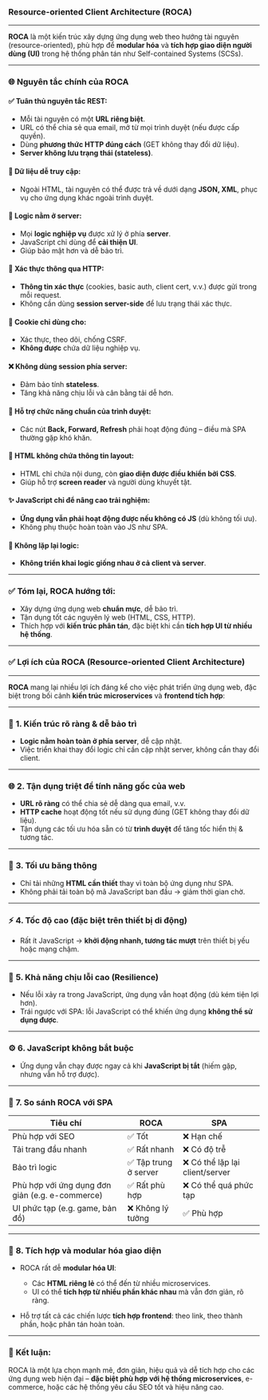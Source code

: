 ### **Resource-oriented Client Architecture (ROCA)**

---

**ROCA** là một kiến trúc xây dựng ứng dụng web theo hướng tài nguyên (resource-oriented), phù hợp để **modular hóa** và **tích hợp giao diện người dùng (UI)** trong hệ thống phân tán như Self-contained Systems (SCSs).

---

### 🌐 **Nguyên tắc chính của ROCA**

#### ✅ Tuân thủ nguyên tắc REST:

* Mỗi tài nguyên có một **URL riêng biệt**.
* URL có thể chia sẻ qua email, mở từ mọi trình duyệt (nếu được cấp quyền).
* Dùng **phương thức HTTP đúng cách** (GET không thay đổi dữ liệu).
* **Server không lưu trạng thái (stateless)**.

#### 📄 Dữ liệu dễ truy cập:

* Ngoài HTML, tài nguyên có thể được trả về dưới dạng **JSON, XML**, phục vụ cho ứng dụng khác ngoài trình duyệt.

#### 🧠 Logic nằm ở server:

* Mọi **logic nghiệp vụ** được xử lý ở phía **server**.
* JavaScript chỉ dùng để **cải thiện UI**.
* Giúp bảo mật hơn và dễ bảo trì.

#### 🔐 Xác thực thông qua HTTP:

* **Thông tin xác thực** (cookies, basic auth, client cert, v.v.) được gửi trong mỗi request.
* Không cần dùng **session server-side** để lưu trạng thái xác thực.

#### 🍪 Cookie chỉ dùng cho:

* Xác thực, theo dõi, chống CSRF.
* **Không được** chứa dữ liệu nghiệp vụ.

#### ❌ Không dùng session phía server:

* Đảm bảo tính **stateless**.
* Tăng khả năng chịu lỗi và cân bằng tải dễ hơn.

#### 🔄 Hỗ trợ chức năng chuẩn của trình duyệt:

* Các nút **Back, Forward, Refresh** phải hoạt động đúng – điều mà SPA thường gặp khó khăn.

#### 💅 HTML không chứa thông tin layout:

* HTML chỉ chứa nội dung, còn **giao diện được điều khiển bởi CSS**.
* Giúp hỗ trợ **screen reader** và người dùng khuyết tật.

#### ✨ JavaScript chỉ để nâng cao trải nghiệm:

* **Ứng dụng vẫn phải hoạt động được nếu không có JS** (dù không tối ưu).
* Không phụ thuộc hoàn toàn vào JS như SPA.

#### 🔁 Không lặp lại logic:

* **Không triển khai logic giống nhau ở cả client và server**.

---

### ✅ **Tóm lại**, ROCA hướng tới:

* Xây dựng ứng dụng web **chuẩn mực**, dễ bảo trì.
* Tận dụng tốt các nguyên lý web (HTML, CSS, HTTP).
* Thích hợp với **kiến trúc phân tán**, đặc biệt khi cần **tích hợp UI từ nhiều hệ thống**.

---

### ✅ **Lợi ích của ROCA (Resource-oriented Client Architecture)**

---

**ROCA** mang lại nhiều lợi ích đáng kể cho việc phát triển ứng dụng web, đặc biệt trong bối cảnh **kiến trúc microservices** và **frontend tích hợp**:

---

### 🎯 **1. Kiến trúc rõ ràng & dễ bảo trì**

* **Logic nằm hoàn toàn ở phía server**, dễ cập nhật.
* Việc triển khai thay đổi logic chỉ cần cập nhật server, không cần thay đổi client.

---

### 🌐 **2. Tận dụng triệt để tính năng gốc của web**

* **URL rõ ràng** có thể chia sẻ dễ dàng qua email, v.v.
* **HTTP cache** hoạt động tốt nếu sử dụng đúng (GET không thay đổi dữ liệu).
* Tận dụng các tối ưu hóa sẵn có từ **trình duyệt** để tăng tốc hiển thị & tương tác.

---

### 📶 **3. Tối ưu băng thông**

* Chỉ tải những **HTML cần thiết** thay vì toàn bộ ứng dụng như SPA.
* Không phải tải toàn bộ mã JavaScript ban đầu → giảm thời gian chờ.

---

### ⚡ **4. Tốc độ cao (đặc biệt trên thiết bị di động)**

* Rất ít JavaScript → **khởi động nhanh, tương tác mượt** trên thiết bị yếu hoặc mạng chậm.

---

### 🔁 **5. Khả năng chịu lỗi cao (Resilience)**

* Nếu lỗi xảy ra trong JavaScript, ứng dụng vẫn hoạt động (dù kém tiện lợi hơn).
* Trái ngược với SPA: lỗi JavaScript có thể khiến ứng dụng **không thể sử dụng được**.

---

### ⚙️ **6. JavaScript không bắt buộc**

* Ứng dụng vẫn chạy được ngay cả khi **JavaScript bị tắt** (hiếm gặp, nhưng vẫn hỗ trợ được).

---

### 🔄 **7. So sánh ROCA với SPA**

| Tiêu chí                                        | ROCA                 | SPA                            |
| ----------------------------------------------- | -------------------- | ------------------------------ |
| Phù hợp với SEO                                 | ✅ Tốt                | ❌ Hạn chế                      |
| Tải trang đầu nhanh                             | ✅ Rất nhanh          | ❌ Có độ trễ                    |
| Bảo trì logic                                   | ✅ Tập trung ở server | ❌ Có thể lặp lại client/server |
| Phù hợp với ứng dụng đơn giản (e.g. e-commerce) | ✅ Rất phù hợp        | ❌ Có thể quá phức tạp          |
| UI phức tạp (e.g. game, bản đồ)                 | ❌ Không lý tưởng     | ✅ Phù hợp                      |

---

### 🧩 **8. Tích hợp và modular hóa giao diện**

* ROCA rất dễ **modular hóa UI**:

  * Các **HTML riêng lẻ** có thể đến từ nhiều microservices.
  * UI có thể **tích hợp từ nhiều phần khác nhau** mà vẫn đơn giản, rõ ràng.
* Hỗ trợ tất cả các chiến lược **tích hợp frontend**: theo link, theo thành phần, hoặc phân tán hoàn toàn.

---

### 📌 **Kết luận**:

ROCA là một lựa chọn mạnh mẽ, đơn giản, hiệu quả và dễ tích hợp cho các ứng dụng web hiện đại – **đặc biệt phù hợp với hệ thống microservices**, e-commerce, hoặc các hệ thống yêu cầu SEO tốt và hiệu năng cao.


